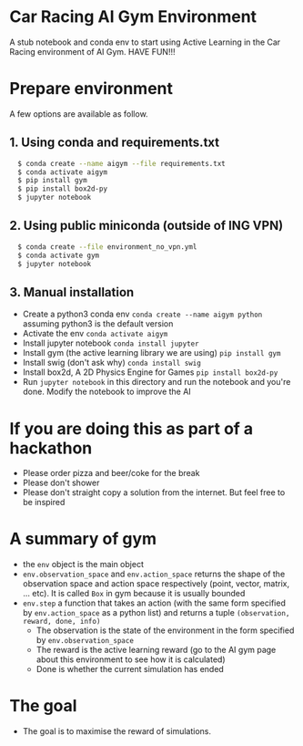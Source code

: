 # Car Racing AI Gym Environment

A stub notebook and conda env to start using Active Learning in the Car Racing environment of AI Gym. HAVE FUN!!!

# Prepare environment

A few options are available as follow.

## 1. Using conda and requirements.txt

```bash
  $ conda create --name aigym --file requirements.txt
  $ conda activate aigym
  $ pip install gym
  $ pip install box2d-py
  $ jupyter notebook
```

## 2. Using public miniconda (outside of ING VPN)

```bash
  $ conda create --file environment_no_vpn.yml
  $ conda activate gym
  $ jupyter notebook
```


## 3. Manual installation

* Create a python3 conda env ```conda create --name aigym python``` assuming python3 is the default version
* Activate the env ```conda activate aigym```
* Install jupyter notebook ```conda install jupyter```
* Install gym (the active learning library we are using) ```pip install gym```
* Install swig (don't ask why) ```conda install swig```
* Install box2d, A 2D Physics Engine for Games ```pip install box2d-py```
* Run ```jupyter notebook``` in this directory and run the notebook and you're done. Modify the notebook to improve the AI

# If you are doing this as part of a hackathon

* Please order pizza and beer/coke for the break
* Please don't shower
* Please don't straight copy a solution from the internet. But feel free to be inspired

# A summary of gym

* the ```env``` object is the main object
* ```env.observation_space``` and ```env.action_space``` returns the shape of the observation space and action space respectively (point, vector, matrix, ... etc). It is called ```Box``` in gym because it is usually bounded
* ```env.step``` a function that takes an action (with the same form specified by ```env.action_space``` as a python list) and returns a tuple ```(observation, reward, done, info)```
  * The observation is the state of the environment in the form specified by ```env.observation_space```
  * The reward is the active learning reward (go to the AI gym page about this environment to see how it is calculated)
  * Done is whether the current simulation has ended
  
# The goal

* The goal is to maximise the reward of simulations.
